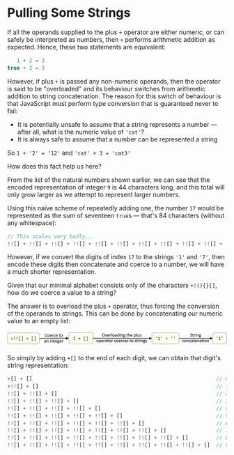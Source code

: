 # Pulling Some Strings

If all the operands supplied to the plus `+` operator are either numeric, or can safely be interpreted as numbers, then `+` performs arithmetic addition as expected.
Hence, these two statements are equivalent:

```javascript
   1 + 2 = 3
true + 2 = 3
```

However, if plus `+` is passed any non-numeric operands, then the operator is said to be "overloaded" and its behaviour switches from arithmetic addition to string concatenation.
The reason for this switch of behaviour is that JavaScript must perform type conversion that is guaranteed never to fail:

* It is potentially unsafe to assume that a string represents a number &mdash; after all, what is the numeric value of `'cat'`?
* It is always safe to assume that a number can be represented a string

So `1 + '2' = '12'` and `'cat' + 3 = 'cat3'`

How does this fact help us here?

From the list of the natural numbers shown earlier, we can see that the encoded representation of integer `9` is 44 characters long, and this total will only grow larger as we attempt to represent larger numbers.

Using this naïve scheme of repeatedly adding one, the number `17` would be represented as the sum of seventeen `true`s &mdash; that's 84 characters (without any whitespace):

```javascript
// This scales very badly...
!![] + !![] + !![] + !![] + !![] + !![] + !![] + !![] + !![] + !![] + !![] + !![] + !![] + !![] + !![] + !![] + !![]   // 17
```

However, if we convert the digits of index `17` to the strings `'1'` and `'7'`, then encode these digits then concatenate and coerce to a number, we will have a much shorter representation.

Given that our minimal alphabet consists only of the characters `+!(){}[]`, how do we coerce a value to a string?

The answer is to overload the plus `+` operator, thus forcing the conversion of the operands to strings.
This can be done by concatenating our numeric value to an empty list:

![Coerce String One](../img/coerce_str_1.png)

So simply by adding `+[]` to the end of each digit, we can obtain that digit's string representation:

```javascript
+[] + []                                                           // 0 + []-> '0'
+!![] + []                                                         // 1 + []-> '1'
!![] + !![] + []                                                   // 2 + []-> '2'
!![] + !![] + !![] + []                                            // 3 + []-> '3'
!![] + !![] + !![] + !![] + []                                     // 4 + []-> '4'
!![] + !![] + !![] + !![] + !![] + []                              // 5 + []-> '5'
!![] + !![] + !![] + !![] + !![] + !![] + []                       // 6 + []-> '6'
!![] + !![] + !![] + !![] + !![] + !![] + !![] + []                // 7 + []-> '7'
!![] + !![] + !![] + !![] + !![] + !![] + !![] + !![] + []         // 8 + []-> '8'
!![] + !![] + !![] + !![] + !![] + !![] + !![] + !![] + !![] + []  // 9 + []-> '9'
```
